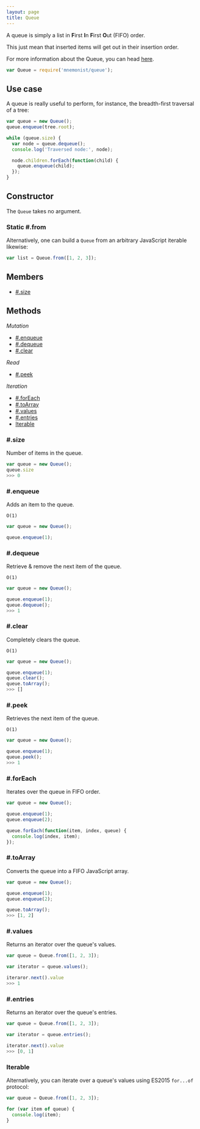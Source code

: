 ```yaml
---
layout: page
title: Queue
---
```


A queue is simply a list in **F**irst **I**n **F**irst **O**ut (FIFO) order.

This just mean that inserted items will get out in their insertion order.

For more information about the Queue, you can head [here](https://en.wikipedia.org/wiki/Queue_(abstract_data_type)).

```js
var Queue = require('mnemonist/queue');
```

## Use case

A queue is really useful to perform, for instance, the breadth-first traversal of a tree:

```js
var queue = new Queue();
queue.enqueue(tree.root);

while (queue.size) {
  var node = queue.dequeue();
  console.log('Traversed node:', node);

  node.children.forEach(function(child) {
    queue.enqueue(child);
  });
}
```

## Constructor

The `Queue` takes no argument.

### Static #.from

Alternatively, one can build a `Queue` from an arbitrary JavaScript iterable likewise:

```js
var list = Queue.from([1, 2, 3]);
```

## Members

* [#.size](#size)

## Methods

*Mutation*

* [#.enqueue](#enqueue)
* [#.dequeue](#dequeue)
* [#.clear](#clear)

*Read*

* [#.peek](#peek)

*Iteration*

* [#.forEach](#foreach)
* [#.toArray](#toarray)
* [#.values](#values)
* [#.entries](#entries)
* [Iterable](#iterable)

### #.size

Number of items in the queue.

```js
var queue = new Queue();
queue.size
>>> 0
```

### #.enqueue

Adds an item to the queue.

`O(1)`

```js
var queue = new Queue();

queue.enqueue(1);
```

### #.dequeue

Retrieve & remove the next item of the queue.

`O(1)`

```js
var queue = new Queue();

queue.enqueue(1);
queue.dequeue();
>>> 1
```

### #.clear

Completely clears the queue.

`O(1)`

```js
var queue = new Queue();

queue.enqueue(1);
queue.clear();
queue.toArray();
>>> []
```

### #.peek

Retrieves the next item of the queue.

`O(1)`

```js
var queue = new Queue();

queue.enqueue(1);
queue.peek();
>>> 1
```

### #.forEach

Iterates over the queue in FIFO order.

```js
var queue = new Queue();

queue.enqueue(1);
queue.enqueue(2);

queue.forEach(function(item, index, queue) {
  console.log(index, item);
});
```

### #.toArray

Converts the queue into a FIFO JavaScript array.

```js
var queue = new Queue();

queue.enqueue(1);
queue.enqueue(2);

queue.toArray();
>>> [1, 2]
```

### #.values

Returns an iterator over the queue's values.

```js
var queue = Queue.from([1, 2, 3]);

var iterator = queue.values();

iteraror.next().value
>>> 1
```

### #.entries

Returns an iterator over the queue's entries.

```js
var queue = Queue.from([1, 2, 3]);

var iterator = queue.entries();

iterator.next().value
>>> [0, 1]
```

### Iterable

Alternatively, you can iterate over a queue's values using ES2015 `for...of` protocol:

```js
var queue = Queue.from([1, 2, 3]);

for (var item of queue) {
  console.log(item);
}
```
